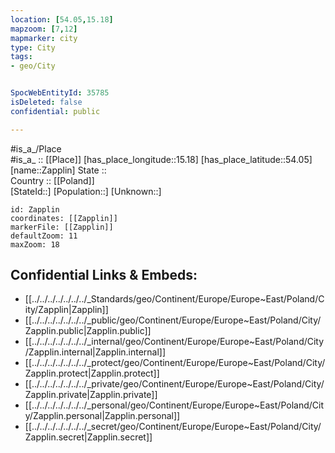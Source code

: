 ```yaml
---
location: [54.05,15.18] 
mapzoom: [7,12] 
mapmarker: city 
type: City
tags:
- geo/City


SpocWebEntityId: 35785
isDeleted: false
confidential: public

---
```

#is_a_/Place  
#is_a_ :: [[Place]] 
[has_place_longitude::15.18] 
[has_place_latitude::54.05] 
[name::Zapplin] 
State ::  
Country :: [[Poland]]  
[StateId::] 
[Population::] 
[Unknown::] 


```leaflet
id: Zapplin
coordinates: [[Zapplin]] 
markerFile: [[Zapplin]] 
defaultZoom: 11 
maxZoom: 18
```


## Confidential Links & Embeds: 
- [[../../../../../../../_Standards/geo/Continent/Europe/Europe~East/Poland/City/Zapplin|Zapplin]] 
- [[../../../../../../../_public/geo/Continent/Europe/Europe~East/Poland/City/Zapplin.public|Zapplin.public]] 
- [[../../../../../../../_internal/geo/Continent/Europe/Europe~East/Poland/City/Zapplin.internal|Zapplin.internal]] 
- [[../../../../../../../_protect/geo/Continent/Europe/Europe~East/Poland/City/Zapplin.protect|Zapplin.protect]] 
- [[../../../../../../../_private/geo/Continent/Europe/Europe~East/Poland/City/Zapplin.private|Zapplin.private]] 
- [[../../../../../../../_personal/geo/Continent/Europe/Europe~East/Poland/City/Zapplin.personal|Zapplin.personal]] 
- [[../../../../../../../_secret/geo/Continent/Europe/Europe~East/Poland/City/Zapplin.secret|Zapplin.secret]] 
